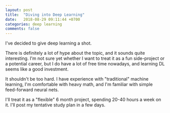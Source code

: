 ```yaml
---
layout: post
title:  "Diving into Deep Learning"
date:   2018-08-29 09:11:44 +0700
categories: deep learning
comments: false
---
```

I've decided to give deep learning a shot.

There is definitely a lot of hype about the topic, and it sounds quite interesting. I'm not sure yet whether I want to treat it as a fun side-project or a potential career, but I do have a lot of free time nowadays, and learning DL seems like a good investment.

It shouldn't be too hard. I have experience with "traditional" machine learning, I'm comfortable with heavy math, and I'm familiar with simple feed-forward neural nets. 

I'll treat it as a "flexible" 6 month project, spending 20-40 hours a week on it. I'll post my tentative study plan in a few days.
